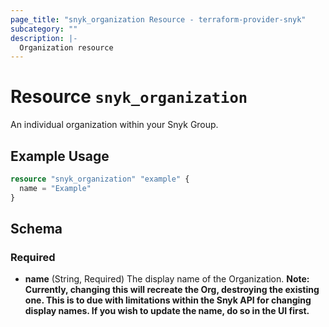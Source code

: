 ```yaml
---
page_title: "snyk_organization Resource - terraform-provider-snyk"
subcategory: ""
description: |-
  Organization resource
---
```


# Resource `snyk_organization`

An individual organization within your Snyk Group.

## Example Usage

```terraform
resource "snyk_organization" "example" {
  name = "Example"
}
```

## Schema

### Required

- **name** (String, Required) The display name of the Organization. **Note: Currently, changing this will recreate the Org, destroying the existing one. This is to due with limitations within the Snyk API for changing display names. If you wish to update the name, do so in the UI first.**


